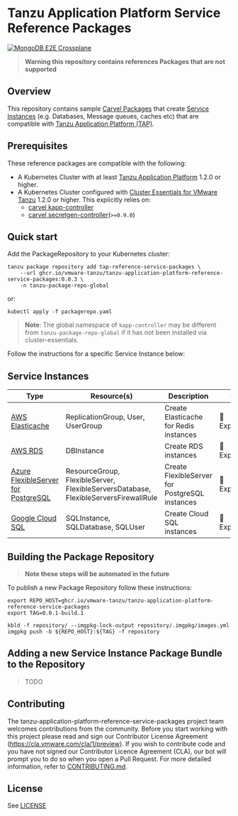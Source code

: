 # Tanzu Application Platform Service Reference Packages

[![MongoDB E2E Crossplane](https://github.com/matteo-magni/tanzu-application-platform-reference-service-packages/actions/workflows/azure-crossplane-mongodb-e2e.yml/badge.svg?branch=develop)](https://github.com/matteo-magni/tanzu-application-platform-reference-service-packages/actions/workflows/azure-crossplane-mongodb-e2e.yml)

>**Warning this repository contains references Packages that are not supported**

## Overview

This repository contains sample [Carvel Packages](https://carvel.dev/kapp-controller/docs/v0.38.0/packaging/) that create [Service Instances](https://docs.vmware.com/en/Services-Toolkit-for-VMware-Tanzu-Application-Platform/0.7/svc-tlk/GUID-api_projection_and_resource_replication-terminology_and_apis.html#terminology) (e.g. Databases, Message queues, caches etc) that are compatible with [Tanzu Application Platform (TAP)](https://docs.vmware.com/en/Services-Toolkit-for-VMware-Tanzu-Application-Platform/index.html).

## Prerequisites

These reference packages are compatible with the following:

* A Kubernetes Cluster with at least [Tanzu Application Platform](https://docs.vmware.com/en/Services-Toolkit-for-VMware-Tanzu-Application-Platform/index.html) 1.2.0 or higher.
* A Kubernetes Cluster configured with [Cluster Essentials for VMware Tanzu](https://network.tanzu.vmware.com/products/tanzu-cluster-essentials/) 1.2.0 or higher. This explicitly relies on:
  * [carvel kapp-controller](https://github.com/vmware-tanzu/carvel-kapp-controller/)
  * [carvel secretgen-controller](https://github.com/vmware-tanzu/carvel-secretgen-controller/)(`>=0.9.0`)

## Quick start

Add the PackageRepository to your Kubernetes cluster:

```shell
tanzu package repository add tap-reference-service-packages \
    --url ghcr.io/vmware-tanzu/tanzu-application-platform-reference-service-packages:0.0.3 \
    -n tanzu-package-repo-global
```

or:

```shell
kubectl apply -f packagerepo.yaml
```

> **Note**: The global namespace of `kapp-controller` may be different from `tanzu-package-repo-global` if it has not been installed via cluster-essentials.

Follow the instructions for a specific Service Instance below:

## Service Instances

| Type                                  | Resource(s)                                                                          | Description                                    | Status           |
| ------------------------------------- | ------------------------------------------------------------------------------------ | ---------------------------------------------- | ---------------- |
| [AWS Elasticache]                     | ReplicationGroup, User, UserGroup                                                    | Create Elasticache for Redis instances         | 🚧 Experimental  |
| [AWS RDS]                             | DBInstance                                                                           | Create RDS instances                           | 🚧 Experimental  |
| [Azure FlexibleServer for PostgreSQL] | ResourceGroup, FlexibleServer, FlexibleServersDatabase, FlexibleServersFirewallRule  | Create FlexibleServer for PostgreSQL instances | 🚧 Experimental  |
| [Google Cloud SQL]                    | SQLInstance, SQLDatabase, SQLUser                                                    | Create Cloud SQL instances                     | 🚧 Experimental  |

[AWS Elasticache]: ./amazon/ack/elasticache/README.md
[AWS RDS]: ./amazon/ack/rds/README.md
[Azure FlexibleServer for PostgreSQL]: ./azure/aso/psql/README.md
[Google Cloud SQL]: ./google/config-connector/cloudsql/README.md

## Building the Package Repository

>**Note these steps will be automated in the future**

To publish a new Package Repository follow these instructions:

```shell
export REPO_HOST=ghcr.io/vmware-tanzu/tanzu-application-platform-reference-service-packages
export TAG=0.0.1-build.1

kbld -f repository/ --imgpkg-lock-output repository/.imgpkg/images.yml
imgpkg push -b ${REPO_HOST}:${TAG} -f repository
```

## Adding a new Service Instance Package Bundle to the Repository

> TODO

## Contributing

The tanzu-application-platform-reference-service-packages project team welcomes contributions from the community. Before you start working with this project please
read and sign our Contributor License Agreement (<https://cla.vmware.com/cla/1/preview>). If you wish to contribute code and you have not signed our
Contributor Licence Agreement (CLA), our bot will prompt you to do so when you open a Pull Request. For more detailed information, refer to
[CONTRIBUTING.md](CONTRIBUTING.md).

## License

See [LICENSE](./LICENSE)
